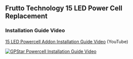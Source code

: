 ## Frutto Technology 15 LED Power Cell Replacement

### Installation Guide Video

[15 LED Powercell Addon Installation Guide Video](https://www.youtube.com/watch?v=I9kApm7bo7I) (YouTube)

[![GPStar Powercell Installation Guide Video](https://img.youtube.com/vi/I9kApm7bo7I/maxresdefault.jpg)](https://www.youtube.com/watch?v=I9kApm7bo7I)
